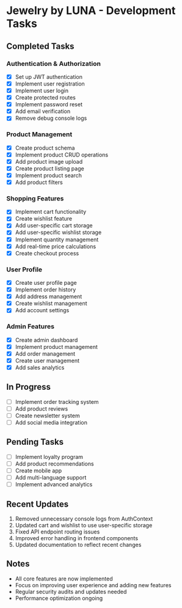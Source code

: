 # Jewelry by LUNA - Development Tasks

## Completed Tasks

### Authentication & Authorization
- [x] Set up JWT authentication
- [x] Implement user registration
- [x] Implement user login
- [x] Create protected routes
- [x] Implement password reset
- [x] Add email verification
- [x] Remove debug console logs

### Product Management
- [x] Create product schema
- [x] Implement product CRUD operations
- [x] Add product image upload
- [x] Create product listing page
- [x] Implement product search
- [x] Add product filters

### Shopping Features
- [x] Implement cart functionality
- [x] Create wishlist feature
- [x] Add user-specific cart storage
- [x] Add user-specific wishlist storage
- [x] Implement quantity management
- [x] Add real-time price calculations
- [x] Create checkout process

### User Profile
- [x] Create user profile page
- [x] Implement order history
- [x] Add address management
- [x] Create wishlist management
- [x] Add account settings

### Admin Features
- [x] Create admin dashboard
- [x] Implement product management
- [x] Add order management
- [x] Create user management
- [x] Add sales analytics

## In Progress
- [ ] Implement order tracking system
- [ ] Add product reviews
- [ ] Create newsletter system
- [ ] Add social media integration

## Pending Tasks
- [ ] Implement loyalty program
- [ ] Add product recommendations
- [ ] Create mobile app
- [ ] Add multi-language support
- [ ] Implement advanced analytics

## Recent Updates
1. Removed unnecessary console logs from AuthContext
2. Updated cart and wishlist to use user-specific storage
3. Fixed API endpoint routing issues
4. Improved error handling in frontend components
5. Updated documentation to reflect recent changes

## Notes
- All core features are now implemented
- Focus on improving user experience and adding new features
- Regular security audits and updates needed
- Performance optimization ongoing